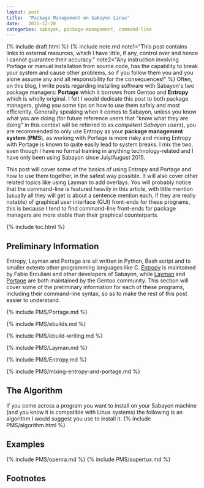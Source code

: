 ```yaml
---
layout: post
title:  "Package Management on Sabayon Linux"
date:   2015-12-20
categories: sabayon, package-management, command-line
---
```

{% include draft.html %}
{% include note.md note1="This post contains links to external resources, which I have little, if any, control over and hence I cannot guarantee their accuracy." note2="Any instruction involving Portage or manual installation from source code, has the capability to break your system and cause other problems, so if you follow them you and you alone assume any and all responsibility for the consequences!" %}
Often, on this blog, I write posts regarding installing software with Sabayon's two package managers: **Portage** which it borrows from Gentoo and **Entropy** which is wholly original. I felt I would dedicate this post to both package managers, giving you some tips on how to use them safely and most efficiently. Generally speaking when it comes to Sabayon, unless you know what you are doing (for future reference users that "know what they are doing" in this context will be referred to as *competent Sabayon users*), you are recommended to only use Entropy as your **package management system** (**PMS**), as working with Portage is more risky and mixing Entropy with Portage is known to quite easily lead to system breaks. I mix the two, even though I have no formal training in anything technology-related and I have only been using Sabayon since July/August 2015.

This post will cover some of the basics of using Entropy and Portage and how to use them together, in the safest way possible. It will also cover other related topics like using Layman to add overlays. You will probably notice that the command-line is featured heavily in this article, with little mention (usually all they will get is about a sentence mention each, if they are really notable) of graphical user interface (GUI) front-ends for these programs, this is because I tend to find command-line front-ends for package managers are more stable than their graphical counterparts.

{% include toc.html %}
## Preliminary Information
Entropy, Layman and Portage are all written in Python, Bash script and to smaller extents other programming languages like C. [Entropy](#Entropy) is maintained by Fabio Erculiani and other developers of Sabayon, while [Layman](#Layman) and [Portage](#Portage) are both maintained by the Gentoo community. This section will cover some of the preliminary information for each of these programs, including their command-line syntax, so as to make the rest of this post easier to understand.

{% include PMS/Portage.md %}

{% include PMS/ebuilds.md %}

{% include PMS/ebuild-writing.md %}

{% include PMS/Layman.md %}

{% include PMS/Entropy.md %}

{% include PMS/mixing-entropy-and-portage.md %}

## The Algorithm
If you come across a program you want to install on your Sabayon machine (and you know it is compatible with Linux systems) the following is an algorithm I would suggest you use to install it.
{% include PMS/algorithm.html %}

## Examples
{% include PMS/openra.md %}
{% include PMS/supertux.md %}

## Footnotes
[^1]: Specifically the [emerge.1.html](/man/emerge.1.html) manpage
[^2]: Source: [Entropy releases before 0.6.9](https://github.com/Sabayon/entropy/releases?after=0.6.9)
